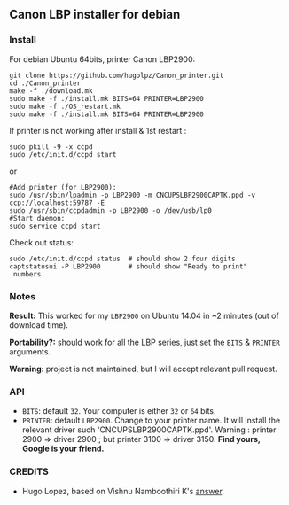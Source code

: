 ## Canon LBP installer for debian

### Install
For debian Ubuntu 64bits, printer Canon LBP2900:

```
git clone https://github.com/hugolpz/Canon_printer.git
cd ./Canon_printer
make -f ./download.mk
sudo make -f ./install.mk BITS=64 PRINTER=LBP2900
sudo make -f ./OS_restart.mk
sudo make -f ./install.mk BITS=64 PRINTER=LBP2900
```

If printer is not working after install & 1st restart :
```
sudo pkill -9 -x ccpd
sudo /etc/init.d/ccpd start
```

or

```
#Add printer (for LBP2900):
sudo /usr/sbin/lpadmin -p LBP2900 -m CNCUPSLBP2900CAPTK.ppd -v ccp://localhost:59787 -E  
sudo /usr/sbin/ccpdadmin -p LBP2900 -o /dev/usb/lp0
#Start daemon:
sudo service ccpd start
```

Check out status:
```
sudo /etc/init.d/ccpd status  # should show 2 four digits
captstatusui -P LBP2900       # should show "Ready to print"
 numbers.
```
### Notes
**Result:** This worked for my `LBP2900` on Ubuntu 14.04 in ~2 minutes (out of download time).

**Portability?:** should work for all the LBP series, just set the `BITS` & `PRINTER` arguments.

**Warning:** project is not maintained, but I will accept relevant pull request.


### API
* `BITS`: default `32`. Your computer is either `32` or `64` bits.
* `PRINTER`: default `LBP2900`. Change to your printer name. It will install the relevant driver such 'CNCUPSLBP2900CAPTK.ppd'. Warning : printer 2900 => driver 2900 ; but printer 3100 => driver 3150. **Find yours, Google is your friend.**

### CREDITS
* Hugo Lopez, based on Vishnu Namboothiri K's [answer](http://askubuntu.com/questions/457774/driver-canon-lbp-2900).

